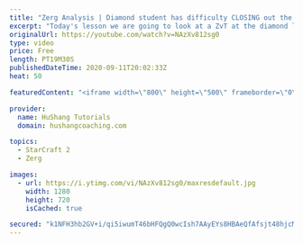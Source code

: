 ```yaml
---
title: "Zerg Analysis | Diamond student has difficulty CLOSING out the MATCH [Starcraft 2]"
excerpt: "Today's lesson we are going to look at a ZvT at the diamond level focusing on the Zerg Analysis. The zerg manages to get into a very strong position but has difficulty closing it out. Let's learn how we can approach this scenario better!  Zerg Analysis | Diamond student has difficulty CLOSING out the"
originalUrl: https://youtube.com/watch?v=NAzXv812sg0
type: video
price: Free
length: PT19M30S
publishedDateTime: 2020-09-11T20:02:33Z
heat: 50

featuredContent: "<iframe width=\"800\" height=\"500\" frameborder=\"0\" src=\"https://www.youtube.com/embed/NAzXv812sg0\" allow=\"accelerometer; autoplay; encrypted-media; gyroscope; picture-in-picture\" allowfullscreen></iframe>"

provider:
  name: HuShang Tutorials
  domain: hushangcoaching.com

topics:
  - StarCraft 2
  - Zerg

images:
  - url: https://i.ytimg.com/vi/NAzXv812sg0/maxresdefault.jpg
    width: 1280
    height: 720
    isCached: true

secured: "k1NFH3hb2GV+i/qi5iwumT46bHFQgQ0wcIsh7AAyEYs8HBAeQfAfsjt48hjcMY+JD8AjLSVuwkEzMtpVvzvU6tAg4lw6xq4cYILVLqrmQvT2pEWWEdQkdxLHMnRTx/exSMgR/g1pkcsCHz6C4aRY3HhLhNOa05rUrbvDdwES43HJpxPZxRAPV75wc6+ruRNLXcsvVjfTRR+KOPR29cBNBbnpp7bE70goHWB48VrNgtcTj0PTe+RFG2WXjbg8HO7KYoZ2mWGQK+UQzXGdXGMPi4iheWOihKKbi1HmcJNRET8NsP3sFOYHvknk0KMAYC2jrr95b5ntRGK4a0xzmt43gq600WzTiV94Rg5xxrpkW63tOdbpfb0FAqxhmkrc282vnPiPyyRGFeNbQutUz4ROpJap6wPtZBUqQwe3epsvDyk=;O6wAC14tP6/x+H+8O89+fA=="
---
```


